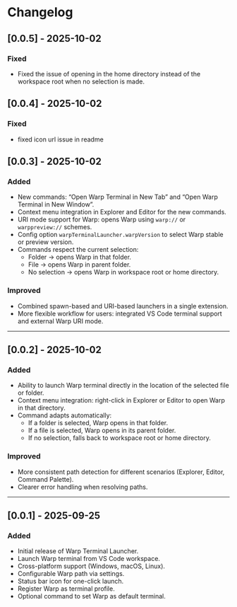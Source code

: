 # Changelog

## [0.0.5] - 2025-10-02
### Fixed
- Fixed the issue of opening in the home directory instead of the workspace root when no selection is made.

## [0.0.4] - 2025-10-02
### Fixed
- fixed icon url issue in readme

## [0.0.3] - 2025-10-02
### Added
- New commands: “Open Warp Terminal in New Tab” and “Open Warp Terminal in New Window”.
- Context menu integration in Explorer and Editor for the new commands.
- URI mode support for Warp: opens Warp using `warp://` or `warppreview://` schemes.
- Config option `warpTerminalLauncher.warpVersion` to select Warp stable or preview version.
- Commands respect the current selection:
  - Folder → opens Warp in that folder.
  - File → opens Warp in parent folder.
  - No selection → opens Warp in workspace root or home directory.

### Improved
- Combined spawn-based and URI-based launchers in a single extension.
- More flexible workflow for users: integrated VS Code terminal support and external Warp URI mode.

---

## [0.0.2] - 2025-10-02
### Added
- Ability to launch Warp terminal directly in the location of the selected file or folder.
- Context menu integration: right-click in Explorer or Editor to open Warp in that directory.
- Command adapts automatically:
  - If a folder is selected, Warp opens in that folder.
  - If a file is selected, Warp opens in its parent folder.
  - If no selection, falls back to workspace root or home directory.

### Improved
- More consistent path detection for different scenarios (Explorer, Editor, Command Palette).
- Clearer error handling when resolving paths.

---

## [0.0.1] - 2025-09-25
### Added
- Initial release of Warp Terminal Launcher.
- Launch Warp terminal from VS Code workspace.
- Cross-platform support (Windows, macOS, Linux).
- Configurable Warp path via settings.
- Status bar icon for one-click launch.
- Register Warp as terminal profile.
- Optional command to set Warp as default terminal.

